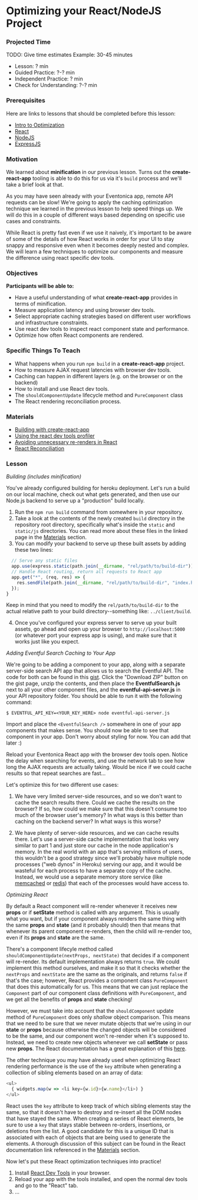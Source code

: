 # Optimizing your React/NodeJS Project

### Projected Time

TODO: Give time estimates
Example: 30-45 minutes
- Lesson: ? min
- Guided Practice: ?-? min
- Independent Practice: ? min
- Check for Understanding: ?-? min

### Prerequisites

Here are links to lessons that should be completed before this lesson:

- [Intro to Optimization](/optimization/optimization.md)
- [React](/react-js/react.md)
- [NodeJS](/node-js/node-js.md)
- [ExpressJS](/express-js/express.md)

### Motivation

We learned about **minification** in our previous lesson.  Turns out the **create-react-app** tooling is able to do this for us via it's `build` process and we'll take a brief look at that.

As you may have seen already with your Eventonica app, remote API requests can be slow!  We're going to apply the caching optimization technique we learned in the previous lesson to help speed things up.  We will do this in a couple of different ways based depending on specific use cases and constraints.

While React is pretty fast even if we use it naively, it's important to be aware of some of the details of how React works in order for your UI to stay snappy and responsive even when it becomes deeply nested and complex.  We will learn a few techniques to optimize our components and measure the difference using react specific dev tools.

### Objectives

**Participants will be able to:**

- Have a useful understanding of what **create-react-app** provides in terms of minification.
- Measure application latency and using browser dev tools.
- Select appropriate caching strategies based on different user workflows and infrastructure constraints.
- Use react dev tools to inspect react component state and performance.
- Optimize how often React components are rendered.

### Specific Things To Teach

- What happens when you run `npm build` in a **create-react-app** project.
- How to measure AJAX request latencies with browser dev tools.
- Caching can happen in different layers (e.g. on the browser or on the backend)
- How to install and use React dev tools.
- The `shouldComponentUpdate` lifecycle method and `PureComponent` class
- The React rendering reconciliation process.

### Materials

- [Building with create-react-app](https://facebook.github.io/create-react-app/docs/production-build)
- [Using the react dev tools profiler](https://reactjs.org/blog/2018/09/10/introducing-the-react-profiler.html)
- [Avoiding unnecessary re-renders in React](https://reactjs.org/docs/optimizing-performance.html#avoid-reconciliation)
- [React Reconciliation](https://reactjs.org/docs/reconciliation.html)

### Lesson

_Building (includes minification)_

You've already configured building for heroku deployment.  Let's run a build on our local machine, check out what gets generated, and then use our Node.js backend to serve up a "production" build locally.

1. Run the `npm run build` command from somewhere in your repository.
2. Take a look at the contents of the newly created `build` directory in the repository root directory, specifically what's inside the `static` and `static/js` directories.  You can read more about these files in the linked page in the [Materials](#materials) section.
3. You can modify your backend to serve up these built assets by adding these two lines:
```javascript
  // Serve any static files
  app.use(express.static(path.join(__dirname, "rel/path/to/build-dir")));
  // Handle React routing, return all requests to React app
  app.get("*", (req, res) => {
    res.sendFile(path.join(__dirname, "rel/path/to/build-dir", "index.html"));
  });
}
```
Keep in mind that you need to modify the `rel/path/to/build-dir` to the actual relative path to your build directory--something like: `../client/build`.

4. Once you've configured your express server to serve up your built assets, go ahead and open up your browser to `http://localhost:5000` (or whatever port your express app is using), and make sure that it works just like you expect.

_Adding Eventful Search Caching to Your App_

We're going to be adding a component to your app, along with a separate server-side search API app that allows us to search the Eventful API.  The code for both can be found in this [gist](https://gist.github.com/mhess/2a9213d209c4ea464ab305f7bec56300).  Click the "Download ZIP" button on the gist page, unzip the contents, and then place the **EventfulSearch.js** next to all your other component files, and the **eventful-api-server.js** in your API repository folder.  You should be able to run it with the following command:

```shell
$ EVENTFUL_API_KEY=<YOUR_KEY_HERE> node eventful-api-server.js
```

Import and place the `<EventfulSearch />` somewhere in one of your app components that makes sense.  You should now be able to see that component in your app.  Don't worry about styling for now.  You can add that later :)

Reload your Eventonica React app with the browser dev tools open.  Notice the delay when searching for events, and use the network tab to see how long the AJAX requests are actually taking.  Would be nice if we could cache results so that repeat searches are fast...

Let's optimize this for two different use cases:

1. We have very limited server-side resources, and so we don't want to cache the search results there.  Could we cache the results on the browser?  If so, how could we make sure that this doesn't consume too much of the browser user's memory?  In what ways is this better than caching on the backend server?  In what ways is this worse?

2. We have plenty of server-side resources, and we can cache results there.  Let's use a server-side cache implementation that looks very similar to part 1 and just store our cache in the node application's memory.  In the real world with an app that's serving millions of users, this wouldn't be a good strategy since we'll probably have multiple node processes ("web dynos" in Heroku) serving our app, and it would be wasteful for each process to have a separate copy of the cache.  Instead, we would use a separate memory store service (like [memcached](https://www.memcached.org/) or [redis](https://redis.io/)) that each of the processes would have access to.

_Optimizing React_

By default a React component will re-render whenever it receives new **props** or if **setState** method is called with any argument.  This is usually what you want, but if your component always renders the same thing with the same **props** and **state** (and it probably should) then that means that whenever its parent component re-renders, then the child will re-render too, even if its **props** and **state** are the same.

There's a component lifecyle method called `shouldComponentUpdate(nextProps, nextState)` that decides if a component will re-render.  Its default implementation always returns `true`.  We could implement this method ourselves, and make it so that it checks whether the `nextProps` and `nextState` are the same as the originals, and returns `false` if that's the case; however, React provides a component class `PureComponent` that does this automatically for us.  This means that we can just replace the `Component` part of our component class definitions with `PureComponent`, and we get all the benefits of **props** and **state** checking!

However, we must take into account that the `shouldComponent` update method of `PureComponent` does only _shallow_ object comparison.  This means that we need to be sure that we never mutate objects that we're using in our **state** or **props** because otherwise the changed objects will be considered to be the same, and our component won't re-render when it's supposed to.  Instead, we need to create new objects whenever we call **setState** or pass new **props**.  The React documentation has a great explanation of this [here](https://reactjs.org/docs/optimizing-performance.html#the-power-of-not-mutating-data).

The other technique you may have already used when optimizing React rendering performance is the use of the `key` attribute when generating a collection of sibling elements based on an array of data:

```javascript
<ul>
  { widgets.map(w => <li key={w.id}>{w.name}</li>) }
</ul>
```

React uses the `key` attribute to keep track of which sibling elements stay the same, so that it doesn't have to destroy and re-insert all the DOM nodes that have stayed the same.  When creating a series of React elements, be sure to use a `key` that stays stable between re-orders, insertions, or deletions from the list.  A good candidate for this is a unique ID that is associated with each of objects that are being used to generate the elements.  A thorough discussion of this subject can be found in the React documentation link referenced in the [Materials](#materials) section.

Now let's put these React optimization techniques into practice!

1. Install [React Dev Tools](https://github.com/facebook/react-devtools) in your browser.
2. Reload your app with the tools installed, and open the normal dev tools and go to the "React" tab.
3. ...
